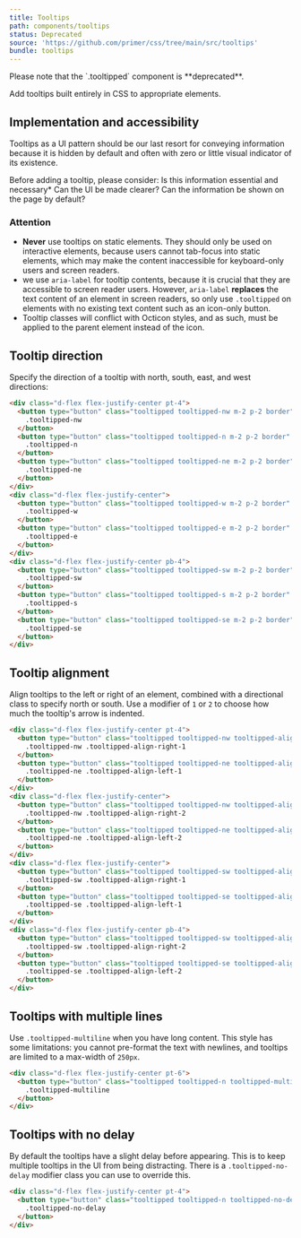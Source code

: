 ```yaml
---
title: Tooltips
path: components/tooltips
status: Deprecated
source: 'https://github.com/primer/css/tree/main/src/tooltips'
bundle: tooltips
---
```


<Note>
  Please note that the `.tooltipped` component is **deprecated**.
</Note>

Add tooltips built entirely in CSS to appropriate elements.

## Implementation and accessibility

Tooltips as a UI pattern should be our last resort for conveying information because it is hidden by default and often with zero or little visual indicator of its existence.

Before adding a tooltip, please consider: Is this information essential and necessary* Can the UI be made clearer? Can the information be shown on the page by default?

### Attention

- **Never** use tooltips on static elements. They should only be used on interactive elements, because users cannot tab-focus into static elements, which may make the content inaccessible for keyboard-only users and screen readers.
- we use `aria-label` for tooltip contents, because it is crucial that they are accessible to screen reader users. However, `aria-label` **replaces** the text content of an element in screen readers, so only use `.tooltipped` on elements with no existing text content such as an icon-only button.
- Tooltip classes will conflict with Octicon styles, and as such, must be applied to the parent element instead of the icon.

## Tooltip direction
Specify the direction of a tooltip with north, south, east, and west directions:

```html live
<div class="d-flex flex-justify-center pt-4">
  <button type="button" class="tooltipped tooltipped-nw m-2 p-2 border" aria-label="This is the tooltip on the North West side.">
    .tooltipped-nw
  </button>
  <button type="button" class="tooltipped tooltipped-n m-2 p-2 border" aria-label="This is the tooltip on the North side.">
    .tooltipped-n
  </button>
  <button type="button" class="tooltipped tooltipped-ne m-2 p-2 border" aria-label="This is the tooltip on the North East side.">
    .tooltipped-ne
  </button>
</div>
<div class="d-flex flex-justify-center">
  <button type="button" class="tooltipped tooltipped-w m-2 p-2 border" aria-label="This is the tooltip on the West side.">
    .tooltipped-w
  </button>
  <button type="button" class="tooltipped tooltipped-e m-2 p-2 border" aria-label="This is the tooltip on the East side.">
    .tooltipped-e
  </button>
</div>
<div class="d-flex flex-justify-center pb-4">
  <button type="button" class="tooltipped tooltipped-sw m-2 p-2 border" aria-label="This is the tooltip on the South West side.">
    .tooltipped-sw
  </button>
  <button type="button" class="tooltipped tooltipped-s m-2 p-2 border" aria-label="This is the tooltip on the South side.">
    .tooltipped-s
  </button>
  <button type="button" class="tooltipped tooltipped-se m-2 p-2 border" aria-label="This is the tooltip on the South East side.">
    .tooltipped-se
  </button>
</div>
```

## Tooltip alignment
Align tooltips to the left or right of an element, combined with a directional class to specify north or south. Use a modifier of `1` or `2` to choose how much the tooltip's arrow is indented.

```html live
<div class="d-flex flex-justify-center pt-4">
  <button type="button" class="tooltipped tooltipped-nw tooltipped-align-right-1 m-2 p-2 border" aria-label="Tooltipped NW and aligned right.">
    .tooltipped-nw .tooltipped-align-right-1
  </button>
  <button type="button" class="tooltipped tooltipped-ne tooltipped-align-left-1 m-2 p-2 border" aria-label="Tooltipped NE and aligned left.">
    .tooltipped-ne .tooltipped-align-left-1
  </button>
</div>
<div class="d-flex flex-justify-center">
  <button type="button" class="tooltipped tooltipped-nw tooltipped-align-right-2 m-2 p-2 border" aria-label="Tooltipped NW and aligned right.">
    .tooltipped-nw .tooltipped-align-right-2
  </button>
  <button type="button" class="tooltipped tooltipped-ne tooltipped-align-left-2 m-2 p-2 border" aria-label="Tooltipped NE and aligned left.">
    .tooltipped-ne .tooltipped-align-left-2
  </button>
</div>
<div class="d-flex flex-justify-center">
  <button type="button" class="tooltipped tooltipped-sw tooltipped-align-right-1 m-2 p-2 border" aria-label="Tooltipped SE and aligned right.">
    .tooltipped-sw .tooltipped-align-right-1
  </button>
  <button type="button" class="tooltipped tooltipped-se tooltipped-align-left-1 m-2 p-2 border" aria-label="Tooltipped SW and aligned left.">
    .tooltipped-se .tooltipped-align-left-1
  </button>
</div>
<div class="d-flex flex-justify-center pb-4">
  <button type="button" class="tooltipped tooltipped-sw tooltipped-align-right-2 m-2 p-2 border" aria-label="Tooltipped SE and aligned right.">
    .tooltipped-sw .tooltipped-align-right-2
  </button>
  <button type="button" class="tooltipped tooltipped-se tooltipped-align-left-2 m-2 p-2 border" aria-label="Tooltipped SW and aligned left.">
    .tooltipped-se .tooltipped-align-left-2
  </button>
</div>
```

## Tooltips with multiple lines
Use `.tooltipped-multiline` when you have long content. This style has some limitations: you cannot pre-format the text with newlines, and tooltips are limited to a max-width of `250px`.


```html live
<div class="d-flex flex-justify-center pt-6">
  <button type="button" class="tooltipped tooltipped-n tooltipped-multiline m-2 p-2 border" aria-label="This is the tooltip with multiple lines. This is the tooltip with multiple lines.">
    .tooltipped-multiline
  </button>
</div>
```

## Tooltips with no delay

By default the tooltips have a slight delay before appearing. This is to keep multiple tooltips in the UI from being distracting. There is a `.tooltipped-no-delay` modifier class you can use to override this.

```html live
<div class="d-flex flex-justify-center pt-4">
  <button type="button" class="tooltipped tooltipped-n tooltipped-no-delay m-2 p-2 border" aria-label="This is the tooltip on the no delay side.">
    .tooltipped-no-delay
  </button>
</div>
```
